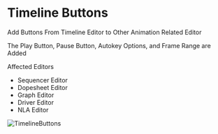 # Timeline Buttons
Add Buttons From Timeline Editor to Other Animation Related Editor

The Play Button, Pause Button, Autokey Options, and Frame Range are Added

Affected Editors
- Sequencer Editor
- Dopesheet Editor
- Graph Editor
- Driver Editor
- NLA Editor

![TimelineButtons](https://github.com/user-attachments/assets/1f821aff-6eda-4b68-a199-ae340daef803)
